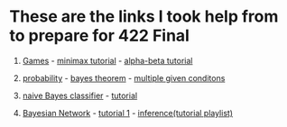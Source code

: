 
# These are the links I took help from to prepare for 422 Final

1. [Games](https://drive.google.com/open?id=1ZjZmK7WekXD5IbbQmbdQZUdSX4hl1v7U) - [minimax tutorial](https://youtu.be/6ELUvkSkCts) - [alpha-beta tutorial](https://youtu.be/_i-lZcbWkps)

2. [probability](https://drive.google.com/open?id=1RoOcYMFIYwFdu5BfXXGxk6j2KIkRYk1l) - [bayes theorem](https://youtu.be/PhNexztbUW0) - [multiple given conditons](https://stats.stackexchange.com/questions/67318/definition-of-conditional-probability-with-multiple-conditions)

3. [naive Bayes classifier](https://drive.google.com/open?id=1CqZ7oYO_AzE3Pzfm79XW6ddeQZYXKrVu) - 
[tutorial](https://youtu.be/hPQiUk66bLM)

4. [Bayesian Network](https://drive.google.com/open?id=12V0kNALx2l6eh1DDXdLWrY7WC4vBH8zN) - [tutorial 1](https://youtu.be/88Rg58t9114) - [inference(tutorial playlist)](https://www.youtube.com/watch?v=1fVWQ-iZqsw&list=PLBF898A2F63224F39&index=1) 


